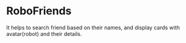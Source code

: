 # RoboFriends
It helps to search friend based on their names, and display cards with avatar(robot) and their details.
